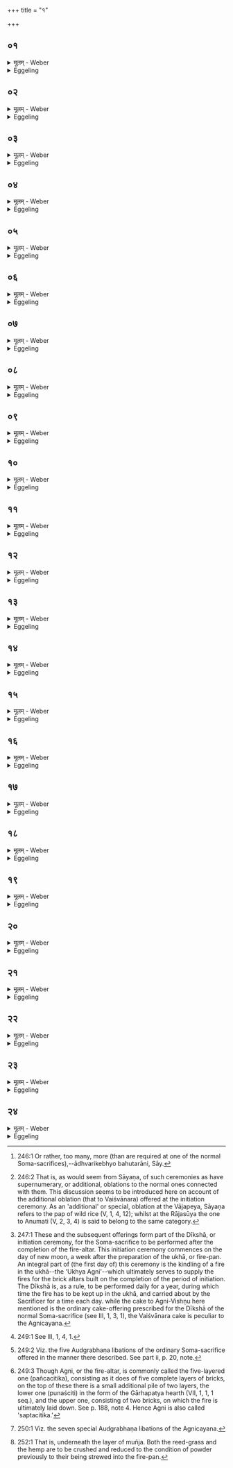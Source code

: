 +++
title = "१"

+++

##  ०१
<details><summary>मूलम् - Weber</summary>

भू᳘यांसि हवीं᳘षि भवन्ति॥  
अग्निचित्या᳘यां य᳘दु चा᳘नग्निचित्यायाम᳘तीनि ह क᳘र्माणि᳘ सन्ति या᳘न्यन्यत्कर्मा᳘ति तान्य᳘तीनि ते᳘षामग्निचित्या᳘ राजसू᳘यो वाजपेयी ऽश्वमेधस्तद्यत्ता᳘न्यन्या᳘नि क᳘र्माण्य᳘ति त᳘स्मात्तान्य᳘तीनि॥
</details>

<details><summary>Eggeling</summary>

1. Many [^egg_481] are the oblations, in the building of the fire-altar, as well as at any other (special ceremony) than the building of the fire-altar. For there are supernumerary rites,--supernumerary are those which are (performed) over and above another rite: of these [^egg_482] are the building of the altar (Agnicityā), the Rājasūya, the Vājapeya, and the Aśvamedha; and because they are over and above the other (normal) rites, therefore they are supernumerary.

[^egg_481]: 246:1 Or rather, too many, more (than are required at one of the normal Soma-sacrifices),--ādhvarikebhyo bahutarāni, Sāy.

[^egg_482]: 246:2 That is, as would seem from Sāyaṇa, of such ceremonies as have supernumerary, or additional, oblations to the normal ones connected with them. This discussion seems to be introduced here on account of the additional oblation (that to Vaiśvānara) offered at the initiation ceremony. As an 'additional' or special, oblation at the Vājapeya, Sāyaṇa refers to the pap of wild rice (V, 1, 4, 12); whilst at the Rājasūya the one to Anumati (V, 2, 3, 4) is said to belong to the same category.
</details>

##  ०२
<details><summary>मूलम् - Weber</summary>

आग्नावैष्णव ए᳘कादशकपालः॥  
त᳘दध्वर᳘स्य दीक्षणी᳘यं वैश्वानरो द्वा᳘दशकपाल आदित्य᳘श्च चरुस्ते᳘ अग्नेः᳟॥
</details>

<details><summary>Eggeling</summary>

2. A cake [^egg_483] on eleven potsherds to Agni and Vishṇu,--that is the initiation (offering) of the (Soma) sacrifice;--one on twelve potsherds to Vaiśvānara, and a pap to the Ādityas,--these two belong to Agni.

[^egg_483]: 247:1 These and the subsequent offerings form part of the Dīkshā, or initiation ceremony, for the Soma-sacrifice to be performed after the completion of the fire-altar. This initiation ceremony commences on the day of new moon, a week after the preparation of the ukhā, or fire-pan. An integral part of (the first day of) this ceremony is the kindling of a fire in the ukhā--the 'Ukhya Agni'--which ultimately serves to supply the fires for the brick altars built on the completion of the period of initiation. The Dīkshā is, as a rule, to be performed daily for a year, during which time the fire has to be kept up in the ukhā, and carried about by the Sacrificer for a time each day. while the cake to Agni-Vishṇu here mentioned is the ordinary cake-offering prescribed for the Dīkshā of the normal Soma-sacrifice (see III, 1, 3, 1), the Vaiśvānara cake is peculiar to the Agnicayana.
</details>

##  ०३
<details><summary>मूलम् - Weber</summary>

स य᳘दाग्नावैष्णव᳘मेव᳘ निर्व᳘पेत्॥  
ने᳘तरे हवि᳘षी अध्वर᳘स्यैव᳘ दीक्षणी᳘यं कृतᳫं स्याॗन्नाग्नेर᳘थ यदि᳘तरे एव᳘ हवि᳘षी निर्व᳘पेॗन्नाग्नावैष्णव᳘मग्ने᳘रेव᳘ दीक्षणी᳘यं कृतᳫं स्याॗन्नाध्वर᳘स्य॥
</details>

<details><summary>Eggeling</summary>

3. Now were he to prepare only the one for Agni and Vishṇu, and not the other two oblations, then only the initiation (offering) of the (Soma) sacrifice would be performed, and not those of Agni (the fire-altar); and were he to prepare only the other two oblations, and not the one to Agni and Vishṇu, only the initiation (offering) of Agni would be performed, and not that of the sacrifice.
</details>

##  ०४
<details><summary>मूलम् - Weber</summary>

उभ᳘यानि नि᳘र्वपति॥  
अध्वर᳘स्य चाग्ने᳘श्चोॗभ᳘यᳫं ह्येतत्क᳘र्माध्वरकर्म᳘ चाग्निकर्म᳘ चाध्वर᳘स्य पू᳘र्वम᳘थाग्ने᳘रुपायिॗ ह्येतत्क᳘र्म य᳘दग्निकर्म᳟॥
</details>

<details><summary>Eggeling</summary>

4. He prepares both that of the sacrifice, and those of Agni, for this rite is both a rite of sacrifice, and a rite of fire: first (comes) that of the sacrifice, and then that of the fire, for the rite of the fire is an accessory rite.
</details>

##  ०५
<details><summary>मूलम् - Weber</summary>

स य᳘ एष᳘ आग्नावैष्णवः᳟॥  
त᳘स्य त᳘देव ब्रा᳘ह्मणं यत्पुरश्च᳘रणे वैश्वानरो द्वा᳘दशकपालो वैश्वानरो वै स᳘र्वे ऽग्न᳘यः स᳘र्वेषामग्नीनामु᳘पाप्त्यै द्वा᳘दशकपालो द्वा᳘दश मा᳘साः संवत्सरः᳘ संवत्सरो᳘ वैश्वानरः᳟॥
</details>

<details><summary>Eggeling</summary>

5. Now as regards that (cake) for Agni and Vishṇu, its mystic import is the same as what is (implied) in a preparatory ceremony. And the (cake) on twelve potsherds for Vaiśvānara is for

the obtainment of all the fires, Vaiśvānara being all the fires;--it is one of twelve potsherds, for twelve months are a year, and Vaiśvānara is the year.
</details>

##  ०६
<details><summary>मूलम् - Weber</summary>

य᳘द्वेॗवैतं᳘ वैश्वानरं᳘ निर्व᳘पति॥  
वैश्वानरं वा᳘ एत᳘मग्निं᳘ जनयिष्य᳘न्भवति त᳘मेत᳘त्पुर᳘स्ताद्दीक्षणी᳘यायां रे᳘तो भूत᳘ᳫं᳘ सिञ्चति यादृग्वै यो᳘नौ रे᳘तः सिच्य᳘ते तादृ᳘ग्जायते तद्य᳘देतम᳘त्र वैश्वानरं रे᳘तो भूत᳘ᳫं᳘ सिञ्च᳘ति त᳘स्मादेॗषो ऽमु᳘त्र वैश्वानरो᳘ जायते॥
</details>

<details><summary>Eggeling</summary>

6. And, again, as to why he prepares one for Vaiśvānara,--it is because he is about to produce Agni as Vaiśvānara (belonging, or dear to, all men): in the initiation offering he first pours him forth as seed, and whatlike the seed is that is poured into the womb, suchlike is (the child) born therefrom; and inasmuch as he now pours forth that (Agni) Vaiśvānara as seed, therefore he is born hereafter as Vaiśvānara.
</details>

##  ०७
<details><summary>मूलम् - Weber</summary>

य᳘द्वेॗवैते᳘ हवि᳘षी निर्व᳘पति॥  
क्षत्रं वै᳘ वैश्वानरो वि᳘डेष᳘ आदित्य᳘श्चरुः᳘ क्षत्रं᳘ च तद्वि᳘शं च करोति वैश्वानरम् पू᳘र्वं नि᳘र्वपति क्षत्रं त᳘त्कृत्वा वि᳘शे करोति॥
</details>

<details><summary>Eggeling</summary>

7. And why he prepares those two (other) oblations,--Vaiśvānara is the ruling power, and that Āditya pap is the people: he thus makes both the ruling power and the people. The Vaiśvānara (cake) he prepares first, and having thereby made the ruling power, he makes the people.
</details>

##  ०८
<details><summary>मूलम् - Weber</summary>

ए᳘क एष᳘ भवति॥  
एकदेव᳘त्य एकस्थं त᳘त्क्षत्र᳘मेकस्थां श्रि᳘यं करोति चरुरि᳘तरो बहुदेव᳘त्यो भूमा वा᳘ एष᳘ तण्डुला᳘नां य᳘च्चरु᳘र्भूॗमो एष᳘ देवा᳘नां य᳘दादित्या᳘ विशि त᳘द्भूमा᳘नं दधाती᳘त्यधिदेवत᳘म्॥
</details>

<details><summary>Eggeling</summary>

8. That (Vaiśvānara cake) is one single (oblation), having one single deity: he thus makes the ruling power to be concentrated in one (person), and excellence to be concentrated in one. The other, the pap, has many deities, for the pap is a multiplicity of rite-grains, and those Ādityas are a multiplicity of gods: he thus bestows multiplicity on the people. Thus much as to the deities.
</details>

##  ०९
<details><summary>मूलम् - Weber</summary>

अ᳘थाध्यात्म᳘म्॥  
शि᳘र एव᳘ वैश्वानर᳘ आॗत्मैष᳘ आदित्य᳘श्चरुः शि᳘रश्च त᳘दात्मा᳘नं च करोति वैश्वानरम् पू᳘र्वं नि᳘र्वपति शि᳘रस्त᳘त्कृॗत्वात्मा᳘नं करोति॥
</details>

<details><summary>Eggeling</summary>

9. Now as regards the self (or body of Agni). The Vaiśvānara (cake) is the head, and that Āditya pap is the body: he thus makes both the head and the body. The Vaiśvānara (cake) he prepares first; and having thereby made the head, he then makes the body.
</details>

##  १०
<details><summary>मूलम् - Weber</summary>

ए᳘क एष᳘ भवति॥  
ए᳘कमिव हि शि᳘रश्चरुरि᳘तरो बहुदेव᳘त्यो भूमा वा᳘ एष᳘ तण्डुला᳘नां य᳘च्चरु᳘र्भूॗमो एषो᳘ ऽङ्गानां य᳘दाॗत्मात्मंस्तद᳘ङ्गानाम् भूमा᳘नं दधाति॥
</details>

<details><summary>Eggeling</summary>

10. That (Vaiśvānara cake) is one single (oblation), for the head is, as it were, one only; and the

other, the pap, has many deities, for that pap is a multiplicity of rice-grains, and this body is a multiplicity of limbs: he thus bestows on the body a multiplicity of limbs.
</details>

##  ११
<details><summary>मूलम् - Weber</summary>

घृत᳘ एष᳘ भवति॥  
घृत᳘भाजनाॗ ह्यादित्याः स्वेनैॗवैनानेत᳘द्भागे᳘न स्वे᳘न र᳘सेन प्रीणात्युपांॗश्वेता᳘नि हवीं᳘षि भवन्ति रे᳘तो वा अ᳘त्र यज्ञ᳘ उपांशु वै रे᳘तः सिच्यते॥
</details>

<details><summary>Eggeling</summary>

11. That (pap) is (prepared) on ghee, for the Ādityas are consumers of ghee: he thus gratifies them, each by his own share, by his own liquor. These offerings are (made) silently, for here in the sacrifice there is seed, and silently seed is infused.
</details>

##  १२
<details><summary>मूलम् - Weber</summary>

अ᳘थौद्ग्रभणा᳘नि जुहोति॥  
औद्ग्रभणैर्वै᳘ देवा᳘ आत्मा᳘नमस्मा᳘ल्लोका᳘त्स्वर्गं᳘ लोक᳘मभ्यु᳘दगृह्णत य᳘दुद᳘गृह्णत त᳘स्मादौद्ग्रभणा᳘नि त᳘थैॗवैतद्य᳘जमान औद्ग्रभणै᳘रेॗवात्मा᳘नमस्मा᳘ल्लोका᳘त्स्वर्गं᳘ लोक᳘मभ्यु᳘द्गृह्णीते॥
</details>

<details><summary>Eggeling</summary>

12. He then offers the Audgrabhaṇa (libations) [^egg_484], for by the Audgrabhaṇas (elevatory libations) the gods raised themselves from this world to the heavenly world: and inasmuch as (thereby) they raised themselves (ud-grabh), they are called 'audgrabhaṇa;'--and in like manner does the Sacrificer, by means of the Audgrabhaṇas, now raise himself from this world to the heavenly world.

[^egg_484]: 249:1 See III, 1, 4, 1.
</details>

##  १३
<details><summary>मूलम् - Weber</summary>

ता᳘नि वै भू᳘यांसि भवन्ति॥  
अग्निचित्या᳘यां य᳘दु चा᳘नग्निचित्यायां त᳘स्याक्तो ब᳘न्धुरुभ᳘यानि भवन्ति त᳘स्योॗक्तो ऽध्वर᳘स्य पू᳘र्वाण्य᳘थाग्नेस्त᳘स्यो एॗवोक्तः᳟॥
</details>

<details><summary>Eggeling</summary>

13. There are many of these, in the building of the fire-altar as well as at any other (special ceremony): the significance of this has been told. They are of both kinds: (the significance) of this has been told;--first those of the sacrifice, and then those of the fire: (the significance) of this also has been told.
</details>

##  १४
<details><summary>मूलम् - Weber</summary>

प᳘ञ्चाद्वर᳘स्य जुहोति॥  
पा᳘ङ्क्तो यज्ञो या᳘वान्यज्ञो या᳘वत्यस्य मा᳘त्रा ता᳘वतैॗवैनमेतद्रे᳘तो भूत᳘ᳫं᳘ सिञ्चति सॗप्ताग्नेः᳘ सप्त᳘चितिको ऽग्निः᳘ सप्त᳘ ऽर्त᳘वः संवत्सरः᳘ संवत्सरो ऽग्निर्या᳘वानग्निर्या᳘वत्यस्य मा᳘त्रा ता᳘वतैॗवैनमेतद्रे᳘तो भूत᳘ᳫं᳘ सिञ्चति ता᳘न्युभ᳘यानि द्वा᳘दश स᳘म्पद्यन्ते द्वा᳘दश मा᳘साः संवत्सरः᳘ संवत्सॗरो ऽग्निर्या᳘वानग्निर्या᳘वत्यस्य मा᳘त्रा ता᳘वत्त᳘द्भवति॥
</details>

<details><summary>Eggeling</summary>

14. He offers five of the sacrifice [^egg_485],--the sacrifice is fivefold: as great as the sacrifice is, as great as is its measure, by so much he thus pours it forth as seed. Seven (libations) of the fire,--the fire(-altar) consists of seven layers [^egg_486]; seven seasons are a year, and

[^egg_485]: 249:2 Viz. the five Audgrabhaṇa libations of the ordinary Soma-sacrifice offered in the manner there described. See part ii, p. 20, note.

[^egg_486]: 249:3 Though Agni, or the fire-altar, is commonly called the five-layered one (pañcacitika), consisting as it does of five complete  layers of bricks, on the top of these there is a small additional pile of two layers, the lower one (punaściti) in the form of the Gārhapatya hearth (VII, 1, 1, 1 seq.), and the upper one, consisting of two bricks, on which the fire is ultimately laid down. See p. 188, note 4. Hence Agni is also called 'saptacitika.'

 Agni is the year: as great as Agni is, as great as is his measure, by so much he thus pours him forth as seed. Those two kinds (of libations) amount to twelve,--twelve months are a year, and Agni is the year: as great as Agni is, as great as is his measure, so great does this become.
</details>

##  १५
<details><summary>मूलम् - Weber</summary>

स᳘ जुहोति॥  
आ᳘कूतिमग्निं᳘ प्रयु᳘जᳫं स्वाहेत्या᳘कूताद्वा᳘ एतद᳘ग्रे क᳘र्म स᳘मभवत्त᳘देॗवैत᳘देत᳘स्मै क᳘र्मणे प्र᳘युङ्क्ते॥
</details>

<details><summary>Eggeling</summary>

15. He offers [^egg_487], with (Vāj. S. XI, 66-67), 'The Purpose, Agni, the Impulse, hail!'--from purpose, indeed, this sacred rite originated at first, and he now impels (yokes, uses) it for this rite.

[^egg_487]: 250:1 Viz. the seven special Audgrabhaṇa libations of the Agnicayana.
</details>

##  १६
<details><summary>मूलम् - Weber</summary>

म᳘नो मेघा᳘मग्नि᳘म् प्रयु᳘जᳫं स्वाहे᳘ति॥  
म᳘नसो वा᳘ एतद᳘ग्रे क᳘र्म स᳘मभवत्त᳘देॗवैत᳘देत᳘स्मै क᳘र्मणे प्र᳘युङ्क्ते॥
</details>

<details><summary>Eggeling</summary>

16. 'Mind, Wisdom, Agni, the Impulse, hail!'--from the mind indeed this sacred rite originated at first, and he now impels it for this rite.
</details>

##  १७
<details><summary>मूलम् - Weber</summary>

चित्तं वि᳘ज्ञातमग्नि᳘म् प्रयु᳘जᳫं स्वाहे᳘ति॥  
चित्ताद्वा᳘ एतद᳘ग्रे क᳘र्म स᳘मभवत्त᳘देॗवैत᳘देत᳘स्मै क᳘र्मणे प्र᳘युङ्क्ते॥
</details>

<details><summary>Eggeling</summary>

17. 'Thought, knowledge, Agni, the Impulse, hail!'--from thought, indeed, this sacred rite originated at first, and he now impels it for this rite.
</details>

##  १८
<details><summary>मूलम् - Weber</summary>

वाचो वि᳘धृतिमग्नि᳘म् प्रयु᳘जᳫं स्वाहे᳘ति॥  
वाचो वा एतद᳘ग्रे क᳘र्म स᳘मभवत्ता᳘मेॗवैत᳘देत᳘स्मै क᳘र्मणे प्र᳘युङ्क्ते॥
</details>

<details><summary>Eggeling</summary>

18. 'The distinction of Speech, Agni, the Impulse, hail!'--from speech, indeed, this sacred rite originated at first, and he now impels it for this rite.
</details>

##  १९
<details><summary>मूलम् - Weber</summary>

प्रजा᳘पतये म᳘नवे स्वाहे᳘ति॥  
प्रजा᳘पतिर्वै म᳘नुः सॗ हीदᳫं स᳘र्वम᳘मनुत प्रजा᳘पतिर्वा᳘ एतद᳘ग्रे क᳘र्माकरोत्त᳘मेॗवैत᳘देत᳘स्मै क᳘र्मणे प्र᳘युङ्क्ते॥
</details>

<details><summary>Eggeling</summary>

19. 'To Prajāpati, to Manu, hail!'--Mann, forsooth, is Prajāpati, for he thought out (man) all this (universe); and Prajāpati, indeed, of old performed this rite, and he now makes use of him for this rite.
</details>

##  २०
<details><summary>मूलम् - Weber</summary>

अग्न᳘ये वैश्वानरा᳘य स्वाहे᳘ति॥  
संवत्सरो वा᳘ अग्नि᳘र्वैश्वानरः᳘ संवत्सरो वा᳘ एतद᳘ग्रे क᳘र्माकरोत्त᳘मेॗवैत᳘देत᳘स्मै क᳘र्मणे प्र᳘युङ्क्ते॥
</details>

<details><summary>Eggeling</summary>

20. 'To Agni Vaiśvānara, hail!'--Agni Vaiśvānara, doubtless, is the year; and the year, indeed,

of old performed this rite; and he now makes use thereof for this rite.
</details>

##  २१
<details><summary>मूलम् - Weber</summary>

अ᳘थ सावित्रीं᳘ जुहोति॥  
सविता वा᳘ एतद᳘ग्रे क᳘र्माकरोत्त᳘मेॗवैत᳘देत᳘स्मै क᳘र्मणे प्र᳘युङ्क्ते वि᳘श्वो देव᳘स्य नेतुर्म᳘र्तो वुरीत सख्य᳘म् वि᳘श्वो राय᳘ इषुध्यति द्युम्नं᳘ वृणीत पुष्य᳘से स्वाहे᳘ति यो᳘ देव᳘स्य सवितुः᳘ सख्यं᳘ वृणीते स᳘ द्युम्नं᳘ च पु᳘ष्टिं च वृणीत एष अस्य सख्यं᳘ वृणीते य᳘ एतत्क᳘र्म करो᳘ति॥
</details>

<details><summary>Eggeling</summary>

21. He then offers the one to Savitr̥, for Savitr̥, indeed, of old performed this rite, and he now makes use of him for this rite,--(Vāj. S. XI, 67; R̥k S. V, 50, 1), 'Every mortal would choose the friendship of the divine Guide; every one craves riches, and would have glory for him to prosper, hail!' He who chooses the friendship of the god Savitr̥, chooses both glory and prosperity; and he who performs this rite, indeed chooses his friendship.
</details>

##  २२
<details><summary>मूलम् - Weber</summary>

ता᳘न्यु है᳘के॥  
उखा᳘यामेॗवैतान्यौद्ग्रभणा᳘नि जुह्वति कामेभ्यो वा᳘ एता᳘नि हूयन्त आॗत्मो एष य᳘जमानस्य य᳘दुखात्मन्य᳘जमानस्य स᳘र्वान्का᳘मान्प्र᳘तिष्ठापयाम इ᳘ति न त᳘था कुर्यादेत᳘स्य वै᳘ यज्ञ᳘स्य स᳘ᳫं᳘स्थितस्यैता᳘सामा᳘हुतीनां यो र᳘सस्त᳘देत᳘दर्चिर्यद्दी᳘प्यते तद्यत्स᳘ᳫं᳘स्थिते यज्ञे᳘ हुते᳘ष्वौद्ग्रभणे᳘षूखा᳘म् प्रवृण᳘क्ति त᳘देनामेष᳘ यज्ञ आ᳘रोहति तं᳘ यज्ञ᳘म् बिभर्ति त᳘स्मात्स᳘ᳫं᳘स्थित एव᳘ यज्ञे᳘ हुते᳘ष्वौद्ग्रभणे᳘षूखाम् प्र᳘वृञ्ज्यात्॥
</details>

<details><summary>Eggeling</summary>

22. Now some offer these Audgrabhaṇa libations into the fire-pan itself, saying, 'These, surely, are offered for (special) objects of desire, and that fire-pan is the Sacrificer's self: we thus secure for the Sacrificer's self all his objects of desire.' Let him not do so; for the fire which is kindled (in the fire-pan) is the essence of the completed sacrifice and of those libations, and when he puts the fire-pan on the fire, after the sacrifice has been completed and the Audgrabhaṇas offered, then the sacrifice mounts it (the pan), and it bears the sacrifice: let him, therefore, put the fire-pan on the fire only after the sacrifice is complete, and the Audgrabhaṇas have been offered.
</details>

##  २३
<details><summary>मूलम् - Weber</summary>

मुञ्जकुलायेना᳘वस्तीर्णा भवति॥  
आ᳘दीप्यादि᳘तिॗ न्वेव य᳘द्वेव᳘ मुञ्जकुलाये᳘न यो᳘निरेॗषाग्नेर्यन्मु᳘ञ्जो न वै यो᳘निर्ग᳘र्भᳫं हिनस्त्य᳘हिंसायै यो᳘निर्वै जा᳘यमानो जायते यो᳘नेर्जा᳘यमानो जायाता इ᳘ति॥
</details>

<details><summary>Eggeling</summary>

23. It is covered with a layer of Muñja grass, just for the purpose that it may blaze up. And as to why it is with a layer of Muñja grass, (it is done) to avoid injury, for that Muñja grass is a womb, and the womb does not injure the child; for he who is born, is born from a womb: 'May he (Agni), when he is born, be born from the womb,' thus he thinks.
</details>

##  २४
<details><summary>मूलम् - Weber</summary>

शणकुलायम᳘न्तरम् भवति॥  
आ᳘दिप्यादि᳘तिॗ न्वेव य᳘द्वेव᳘ शणकुलाय᳘म् प्रजा᳘पतिर्य᳘स्यै यो᳘नेर᳘सृज्यत त᳘स्या उ᳘मा उ᳘ल्बमा᳘सञ्छणा᳘ जरा᳘यु त᳘स्मात्ते पू᳘तयो जरा᳘यु हि ते न वै᳘ जरा᳘यु ग᳘र्भᳫं हिनस्त्य᳘हिंसायै जरा᳘युणो वै जा᳘यमानो जायते जरा᳘युणो जा᳘यमानो जायाता इ᳘ति॥
</details>
<details><summary>Eggeling</summary>

24. Inside [^egg_488] there is a layer of hemp, just for the purpose that it may blaze up. And as to its being a layer of hemp,--the inner membrane (amnion) of the womb from which Prajāpati was born consists of flax, and the outer membrane (chorion) of hemp: hence the latter is foul-smelling, for it is the outer membrane of the embryo. [It is so used] to avoid injury, for the outer membrane does not injure the embryo; and it is from the outer membrane of the embryo that he who is born is born: 'May he (Agni), when he is born, be born from the outer membrane of the embryo!' thus he thinks.

[^egg_488]: 252:1 That is, underneath the layer of muñja. Both the reed-grass and the hemp are to be crushed and reduced to the condition of powder previously to their being strewed into the fire-pan.
</details>

